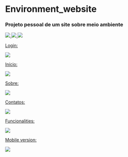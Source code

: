 # Environment_website

### Projeto pessoal de um site sobre meio ambiente

<div>
  <a href="https://fontawesome.com/icons">
    <img src="https://img.shields.io/badge/HTML-239120?style=for-the-badge&logo=html5&logoColor=white">
    <img src="https://img.shields.io/badge/CSS-239120?&style=for-the-badge&logo=css3&logoColor=white">
    <img src="https://img.shields.io/badge/JavaScript-F7DF1E?style=for-the-badge&logo=JavaScript&logoColor=white">
</div>


Login:
<div>
   <img src=https://media.giphy.com/media/oDzMZjH7G5RLI7G6Q4/giphy.gif>
</div>

  Início:
<div>
  <a href="https://giphy.com/channel/Brumacedo">
    <img src=https://media.giphy.com/media/eebjTk095O2XuB7wBt/giphy.gif>
</div>
  
Sobre:
<div>
  <a href="https://giphy.com/channel/Brumacedo">
    <img src=https://media.giphy.com/media/E0yhkwDF1z4nUQ5WaS/giphy.gif>
</div>
  
Contatos:
<div>
  <a href="https://giphy.com/channel/Brumacedo">
    <img src=https://media.giphy.com/media/8RUv1ooHjqiyjAbk8W/giphy.gif>
</div>
 
Funcionalities:
<div>
  <a href="https://giphy.com/channel/Brumacedo">
    <img src=https://media.giphy.com/media/dOvXHage1RQZ4eI7Ta/giphy.gif>
</div>
  
Mobile version:
<div>
  <a href="https://giphy.com/channel/Brumacedo">
    <img src=https://media.giphy.com/media/8CK4RgLpek5QhHnyFd/giphy.gif>
</div>
